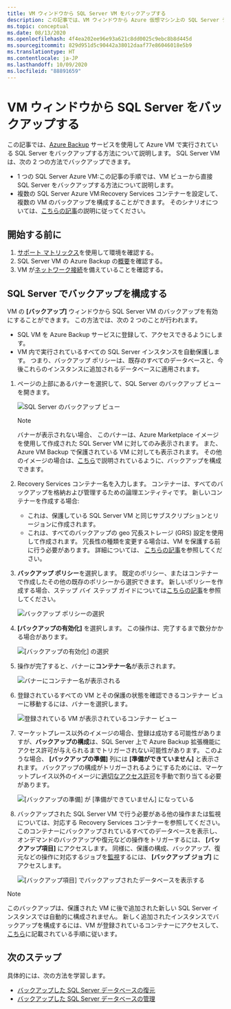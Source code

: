 ```yaml
---
title: VM ウィンドウから SQL Server VM をバックアップする
description: この記事では、VM ウィンドウから Azure 仮想マシン上の SQL Server データベースをバックアップする方法について説明します。
ms.topic: conceptual
ms.date: 08/13/2020
ms.openlocfilehash: 4f4ea202ee96e93a621c8dd0025c9ebc8b8d445d
ms.sourcegitcommit: 829d951d5c90442a38012daaf77e86046018e5b9
ms.translationtype: HT
ms.contentlocale: ja-JP
ms.lasthandoff: 10/09/2020
ms.locfileid: "88891659"
---
```

# <a name="back-up-a-sql-server-from-the-vm-pane"></a>VM ウィンドウから SQL Server をバックアップする

この記事では、[Azure Backup](backup-overview.md) サービスを使用して Azure VM で実行されている SQL Server をバックアップする方法について説明します。 SQL Server VM は、次の 2 つの方法でバックアップできます。

- 1 つの SQL Server Azure VM:この記事の手順では、VM ビューから直接 SQL Server をバックアップする方法について説明します。
- 複数の SQL Server Azure VM:Recovery Services コンテナーを設定して、複数の VM のバックアップを構成することができます。 そのシナリオについては、[こちらの記事](backup-sql-server-database-azure-vms.md)の説明に従ってください。

## <a name="before-you-start"></a>開始する前に

1. [サポート マトリックス](sql-support-matrix.md)を使用して環境を確認する。
2. SQL Server VM の Azure Backup の[概要](backup-azure-sql-database.md)を確認する。
3. VM が[ネットワーク接続](backup-sql-server-database-azure-vms.md#establish-network-connectivity)を備えていることを確認する。

## <a name="configure-backup-on-the-sql-server"></a>SQL Server でバックアップを構成する

VM の **[バックアップ]** ウィンドウから SQL Server VM のバックアップを有効にすることができます。 この方法では、次の 2 つのことが行われます。

- SQL VM を Azure Backup サービスに登録して、アクセスできるようにします。
- VM 内で実行されているすべての SQL Server インスタンスを自動保護します。 つまり、バックアップ ポリシーは、既存のすべてのデータベースと、今後これらのインスタンスに追加されるデータベースに適用されます。

1. ページの上部にあるバナーを選択して、SQL Server のバックアップ ビューを開きます。

    ![SQL Server のバックアップ ビュー](./media/backup-sql-server-vm-from-vm-pane/sql-server-backup-view.png)

    >[!NOTE]
    >バナーが表示されない場合、 このバナーは、Azure Marketplace イメージを使用して作成された SQL Server VM に対してのみ表示されます。 また、Azure VM Backup で保護されている VM に対しても表示されます。 その他のイメージの場合は、[こちら](backup-sql-server-database-azure-vms.md)で説明されているように、バックアップを構成できます。

2. Recovery Services コンテナー名を入力します。 コンテナーは、すべてのバックアップを格納および管理するための論理エンティティです。 新しいコンテナーを作成する場合:

    - これは、保護している SQL Server VM と同じサブスクリプションとリージョンに作成されます。
    - これは、すべてのバックアップの geo 冗長ストレージ (GRS) 設定を使用して作成されます。 冗長性の種類を変更する場合は、VM を保護する前に行う必要があります。 詳細については、 [こちらの記事](backup-create-rs-vault.md#set-storage-redundancy)を参照してください。

3. **バックアップ ポリシー**を選択します。 既定のポリシー、またはコンテナーで作成したその他の既存のポリシーから選択できます。 新しいポリシーを作成する場合、ステップ バイ ステップ ガイドについては[こちらの記事](backup-sql-server-database-azure-vms.md#create-a-backup-policy)を参照してください。

    ![バックアップ ポリシーの選択](./media/backup-sql-server-vm-from-vm-pane/backup-policy.png)

4. **[バックアップの有効化]** を選択します。 この操作は、完了するまで数分かかる場合があります。

    ![[バックアップの有効化] の選択](./media/backup-sql-server-vm-from-vm-pane/enable-backup.png)

5. 操作が完了すると、バナーに**コンテナー名**が表示されます。

    ![バナーにコンテナー名が表示される](./media/backup-sql-server-vm-from-vm-pane/vault-name.png)

6. 登録されているすべての VM とその保護の状態を確認できるコンテナー ビューに移動するには、バナーを選択します。

    ![登録されている VM が表示されているコンテナー ビュー](./media/backup-sql-server-vm-from-vm-pane/vault-view.png)

7. マーケットプレース以外のイメージの場合、登録は成功する可能性がありますが、**バックアップの構成**は、SQL Server 上で Azure Backup 拡張機能にアクセス許可が与えられるまでトリガーされない可能性があります。 このような場合、 **[バックアップの準備]** 列には **[準備ができていません]** と表示されます。 バックアップの構成がトリガーされるようにするためには、マーケットプレイス以外のイメージに[適切なアクセス許可](backup-azure-sql-database.md#set-vm-permissions)を手動で割り当てる必要があります。

    ![[バックアップの準備] が [準備ができていません] になっている](./media/backup-sql-server-vm-from-vm-pane/backup-readiness-not-ready.png)

8. バックアップされた SQL Server VM で行う必要がある他の操作または監視については、対応する Recovery Services コンテナーを参照してください。 このコンテナーにバックアップされているすべてのデータベースを表示し、オンデマンドのバックアップや復元などの操作をトリガーするには、 **[バックアップ項目]** にアクセスします。 同様に、保護の構成、バックアップ、復元などの操作に対応するジョブを[監視](manage-monitor-sql-database-backup.md)するには、 **[バックアップ ジョブ]** にアクセスします。

    ![[バックアップ項目] でバックアップされたデータベースを表示する](./media/backup-sql-server-vm-from-vm-pane/backup-items.png)

>[!NOTE]
>このバックアップは、保護された VM に後で追加された新しい SQL Server インスタンスでは自動的に構成されません。 新しく追加されたインスタンスでバックアップを構成するには、VM が登録されているコンテナーにアクセスして、[こちら](backup-sql-server-database-azure-vms.md)に記載されている手順に従います。

## <a name="next-steps"></a>次のステップ

具体的には、次の方法を学習します。

- [バックアップした SQL Server データベースの復元](restore-sql-database-azure-vm.md)
- [バックアップした SQL Server データベースの管理](manage-monitor-sql-database-backup.md)
